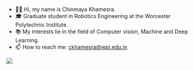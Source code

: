 - 👋🏽 Hi, my name is Chinmaya Khamesra.
- 🎓 Graduate student in Robotics Engineering at the Worcester Polytechnic Institute. 
- 📚 My interests lie in the field of Computer vision, Machine and Deep Learning.
- 📫 How to reach me: ckhamesra@wpi.edu.in

<a href="https://www.linkedin.com/in/ckhamesra1197/"><img src="https://img.shields.io/badge/LinkedIn-0077B5?style=for-the-badge&logo=linkedin&logoColor=white"></a>
